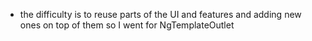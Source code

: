 - the difficulty is to reuse parts of the UI and features and adding new ones on top of them so I went for NgTemplateOutlet